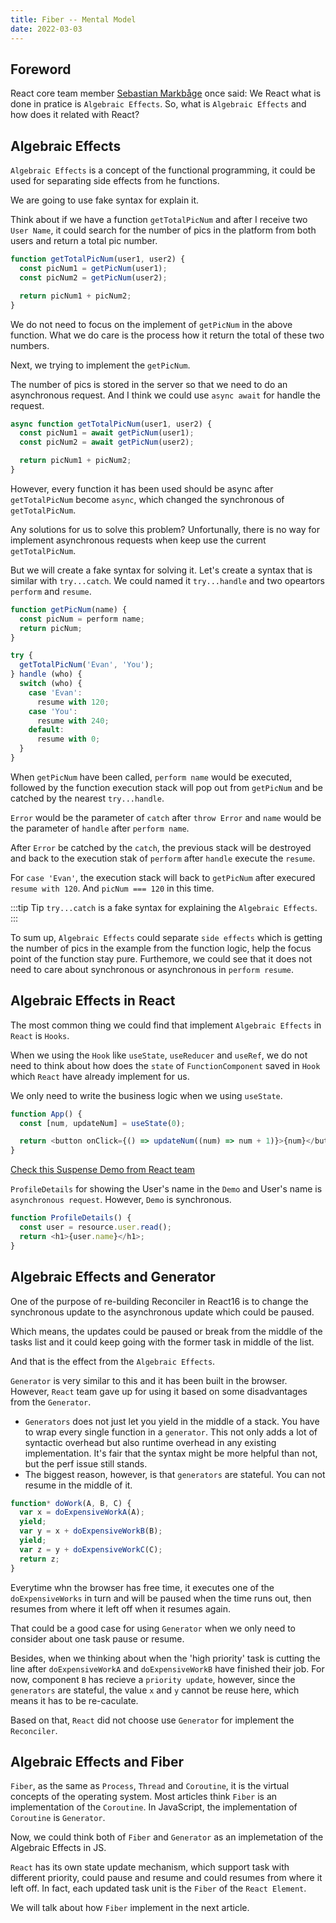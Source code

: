 ```yaml
---
title: Fiber -- Mental Model
date: 2022-03-03
---
```


## Foreword

React core team member [Sebastian Markbåge](https://github.com/sebmarkbage/) once said: We React what is done in pratice is `Algebraic Effects`. So, what is `Algebraic Effects` and how does it related with React?

## Algebraic Effects

`Algebraic Effects` is a concept of the functional programming, it could be used for separating side effects from he functions.

We are going to use fake syntax for explain it.

Think about if we have a function `getTotalPicNum` and after I receive two `User Name`, it could search for the number of pics in the platform from both users and return a total pic number.

```js
function getTotalPicNum(user1, user2) {
  const picNum1 = getPicNum(user1);
  const picNum2 = getPicNum(user2);

  return picNum1 + picNum2;
}
```

We do not need to focus on the implement of `getPicNum` in the above function. What we do care is the process how it return the total of these two numbers.

Next, we trying to implement the `getPicNum`.

The number of pics is stored in the server so that we need to do an asynchronous request. And I think we could use `async await` for handle the request.

```js
async function getTotalPicNum(user1, user2) {
  const picNum1 = await getPicNum(user1);
  const picNum2 = await getPicNum(user2);

  return picNum1 + picNum2;
}
```

However, every function it has been used should be async after `getTotalPicNum` become `async`, which changed the synchronous of `getTotalPicNum`.

Any solutions for us to solve this problem? Unfortunally, there is no way for implement asynchronous requests when keep use the current `getTotalPicNum`.

But we will create a fake syntax for solving it. Let's create a syntax that is similar with `try...catch`. We could named it `try...handle` and two opeartors `perform` and `resume`.

```js
function getPicNum(name) {
  const picNum = perform name;
  return picNum;
}

try {
  getTotalPicNum('Evan', 'You');
} handle (who) {
  switch (who) {
    case 'Evan':
      resume with 120;
    case 'You':
      resume with 240;
    default:
      resume with 0;
  }
}
```

When `getPicNum` have been called, `perform name` would be executed, followed by the function execution stack will pop out from `getPicNum` and be catched by the nearest `try...handle`.

`Error` would be the parameter of `catch` after `throw Error` and `name` would be the parameter of `handle` after `perform name`.

After `Error` be catched by the `catch`, the previous stack will be destroyed and back to the execution stak of `perform` after `handle` execute the `resume`.

For `case 'Evan'`, the execution stack will back to `getPicNum` after execured `resume with 120`. And `picNum === 120` in this time.

:::tip Tip
`try...catch` is a fake syntax for explaining the `Algebraic Effects`.
:::

To sum up, `Algebraic Effects` could separate `side effects` which is getting the number of pics in the example from the function logic, help the focus point of the function stay pure. Furthemore, we could see that it does not need to care about synchronous or asynchronous in `perform resume`.

## Algebraic Effects in React

The most common thing we could find that implement `Algebraic Effects` in `React` is `Hooks`.

When we using the `Hook` like `useState`, `useReducer` and `useRef`, we do not need to think about how does the `state` of `FunctionComponent` saved in `Hook` which `React` have already implement for us.

We only need to write the business logic when we using `useState`.

```js
function App() {
  const [num, updateNum] = useState(0);

  return <button onClick={() => updateNum((num) => num + 1)}>{num}</button>;
}
```

[Check this Suspense Demo from React team](https://codesandbox.io/s/frosty-hermann-bztrp?file=/src/index.js:152-160)

`ProfileDetails` for showing the User's name in the `Demo` and User's name is `asynchronous request`. However, `Demo` is synchronous.

```js
function ProfileDetails() {
  const user = resource.user.read();
  return <h1>{user.name}</h1>;
}
```

## Algebraic Effects and Generator

One of the purpose of re-building Reconciler in React16 is to change the synchronous update to the asynchronous update which could be paused.

Which means, the updates could be paused or break from the middle of the tasks list and it could keep going with the former task in middle of the list.

And that is the effect from the `Algebraic Effects`.

`Generator` is very similar to this and it has been built in the browser. However, `React` team gave up for using it based on some disadvantages from the `Generator`.

- `Generators` does not just let you yield in the middle of a stack. You have to wrap every single function in a `generator`. This not only adds a lot of syntactic overhead but also runtime overhead in any existing implementation. It's fair that the syntax might be more helpful than not, but the perf issue still stands.
- The biggest reason, however, is that `generators` are stateful. You can not resume in the middle of it.

```js
function* doWork(A, B, C) {
  var x = doExpensiveWorkA(A);
  yield;
  var y = x + doExpensiveWorkB(B);
  yield;
  var z = y + doExpensiveWorkC(C);
  return z;
}
```

Everytime whn the browser has free time, it executes one of the `doExpensiveWorks` in turn and will be paused when the time runs out, then resumes from where it left off when it resumes again.

That could be a good case for using `Generator` when we only need to consider about one task pause or resume.

Besides, when we thinking about when the 'high priority' task is cutting the line after `doExpensiveWorkA` and `doExpensiveWorkB` have finished their job. For now, component `B` has recieve a `priority update`, however, since the `generators` are stateful, the value `x` and `y` cannot be reuse here, which means it has to be re-caculate.

Based on that, `React` did not choose use `Generator` for implement the `Reconciler`.

## Algebraic Effects and Fiber

`Fiber`, as the same as `Process`, `Thread` and `Coroutine`, it is the virtual concepts of the operating system. Most articles think `Fiber` is an implementation of the `Coroutine`. In JavaScript, the implementation of `Coroutine` is `Generator`.

Now, we could think both of `Fiber` and `Generator` as an implemetation of the Algebraic Effects in JS.

`React` has its own state update mechanism, which support task with different priority, could pause and resume and could resumes from where it left off. In fact, each updated task unit is the `Fiber` of the `React Element`.

We will talk about how `Fiber` implement in the next article.
